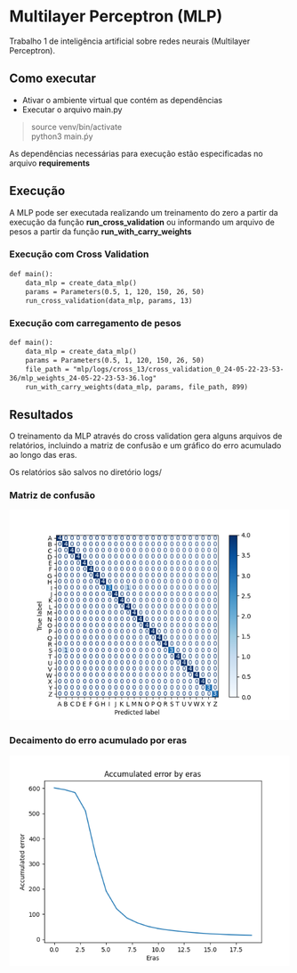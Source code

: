 # Multilayer Perceptron (MLP)

Trabalho 1 de inteligência artificial sobre redes neurais (Multilayer Perceptron).

## Como executar

* Ativar o ambiente virtual que contém as dependências
* Executar o arquivo main.py

> source venv/bin/activate  
> python3 main.ṕy

As dependências necessárias para execução estão especificadas no arquivo **requirements**

## Execução

A MLP pode ser executada realizando um treinamento do zero a partir da execução da função **run_cross_validation** ou informando um arquivo de pesos a partir da função **run_with_carry_weights**

### Execução com Cross Validation

    def main():
        data_mlp = create_data_mlp()
        params = Parameters(0.5, 1, 120, 150, 26, 50)
        run_cross_validation(data_mlp, params, 13)


### Execução com carregamento de pesos

    def main():
        data_mlp = create_data_mlp()
        params = Parameters(0.5, 1, 120, 150, 26, 50)
        file_path = "mlp/logs/cross_13/cross_validation_0_24-05-22-23-53-36/mlp_weights_24-05-22-23-53-36.log"
        run_with_carry_weights(data_mlp, params, file_path, 899)

## Resultados

O treinamento da MLP através do cross validation gera alguns arquivos de relatórios, incluindo a matriz de confusão e um gráfico do erro acumulado ao longo das eras.

Os relatórios são salvos no diretório logs/

### Matriz de confusão
![Matriz de confusão](mlp/logs/cross_13/cross_validation_0_24-05-22-23-53-36/confusion_matrix_24-05-22-23-53-36.png)

### Decaimento do erro acumulado por eras
![Decaimento do erro acumulado](mlp/logs/cross_13/cross_validation_0_24-05-22-23-53-36/graph_24-05-22-23-53-36.png)

